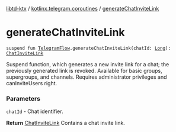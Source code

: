 [libtd-ktx](../index.md) / [kotlinx.telegram.coroutines](index.md) / [generateChatInviteLink](./generate-chat-invite-link.md)

# generateChatInviteLink

`suspend fun `[`TelegramFlow`](../kotlinx.telegram.core/-telegram-flow/index.md)`.generateChatInviteLink(chatId: `[`Long`](https://kotlinlang.org/api/latest/jvm/stdlib/kotlin/-long/index.html)`): `[`ChatInviteLink`](https://tdlibx.github.io/td/docs/org/drinkless/td/libcore/telegram/TdApi.ChatInviteLink.html)

Suspend function, which generates a new invite link for a chat; the previously generated link is
revoked. Available for basic groups, supergroups, and channels. Requires administrator privileges
and canInviteUsers right.

### Parameters

`chatId` - Chat identifier.

**Return**
[ChatInviteLink](https://tdlibx.github.io/td/docs/org/drinkless/td/libcore/telegram/TdApi.ChatInviteLink.html) Contains a chat invite link.

